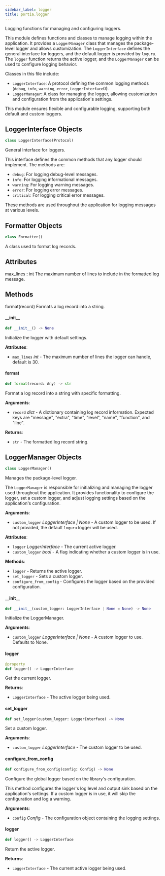 ```yaml
---
sidebar_label: logger
title: portia.logger
---
```


Logging functions for managing and configuring loggers.

This module defines functions and classes to manage logging within the application. It provides a
`LoggerManager` class that manages the package-level logger and allows customization.
The `LoggerInterface` defines the general interface for loggers, and the default logger is provided
by `loguru`. The `logger` function returns the active logger, and the `LoggerManager` can be used
to configure logging behavior.

Classes in this file include:

- `LoggerInterface`: A protocol defining the common logging methods (`debug`, `info`, `warning`,
`error`, `LoggerInterface`0).
- `LoggerManager`: A class for managing the logger, allowing customization and configuration from
the application&#x27;s settings.

This module ensures flexible and configurable logging, supporting both default and custom loggers.

## LoggerInterface Objects

```python
class LoggerInterface(Protocol)
```

General Interface for loggers.

This interface defines the common methods that any logger should implement. The methods are:

- `debug`: For logging debug-level messages.
- `info`: For logging informational messages.
- `warning`: For logging warning messages.
- `error`: For logging error messages.
- `critical`: For logging critical error messages.

These methods are used throughout the application for logging messages at various levels.

## Formatter Objects

```python
class Formatter()
```

A class used to format log records.

Attributes
----------
max_lines : int
    The maximum number of lines to include in the formatted log message.

Methods
-------
format(record)
    Formats a log record into a string.

#### \_\_init\_\_

```python
def __init__() -> None
```

Initialize the logger with default settings.

**Attributes**:

- `max_lines` _int_ - The maximum number of lines the logger can handle, default is 30.

#### format

```python
def format(record: Any) -> str
```

Format a log record into a string with specific formatting.

**Arguments**:

- `record` _dict_ - A dictionary containing log record information.
  Expected keys are &quot;message&quot;, &quot;extra&quot;, &quot;time&quot;, &quot;level&quot;, &quot;name&quot;,
  &quot;function&quot;, and &quot;line&quot;.
  

**Returns**:

- `str` - The formatted log record string.

## LoggerManager Objects

```python
class LoggerManager()
```

Manages the package-level logger.

The `LoggerManager` is responsible for initializing and managing the logger used throughout
the application. It provides functionality to configure the logger, set a custom logger,
and adjust logging settings based on the application&#x27;s configuration.

**Arguments**:

- `custom_logger` _LoggerInterface | None_ - A custom logger to be used. If not provided,
  the default `loguru` logger will be used.
  

**Attributes**:

- `logger` _LoggerInterface_ - The current active logger.
- `custom_logger` _bool_ - A flag indicating whether a custom logger is in use.
  

**Methods**:

- `logger` - Returns the active logger.
- `set_logger` - Sets a custom logger.
- `configure_from_config` - Configures the logger based on the provided configuration.

#### \_\_init\_\_

```python
def __init__(custom_logger: LoggerInterface | None = None) -> None
```

Initialize the LoggerManager.

**Arguments**:

- `custom_logger` _LoggerInterface | None_ - A custom logger to use. Defaults to None.

#### logger

```python
@property
def logger() -> LoggerInterface
```

Get the current logger.

**Returns**:

- `LoggerInterface` - The active logger being used.

#### set\_logger

```python
def set_logger(custom_logger: LoggerInterface) -> None
```

Set a custom logger.

**Arguments**:

- `custom_logger` _LoggerInterface_ - The custom logger to be used.

#### configure\_from\_config

```python
def configure_from_config(config: Config) -> None
```

Configure the global logger based on the library&#x27;s configuration.

This method configures the logger&#x27;s log level and output sink based on the application&#x27;s
settings. If a custom logger is in use, it will skip the configuration and log a warning.

**Arguments**:

- `config` _Config_ - The configuration object containing the logging settings.

#### logger

```python
def logger() -> LoggerInterface
```

Return the active logger.

**Returns**:

- `LoggerInterface` - The current active logger being used.

